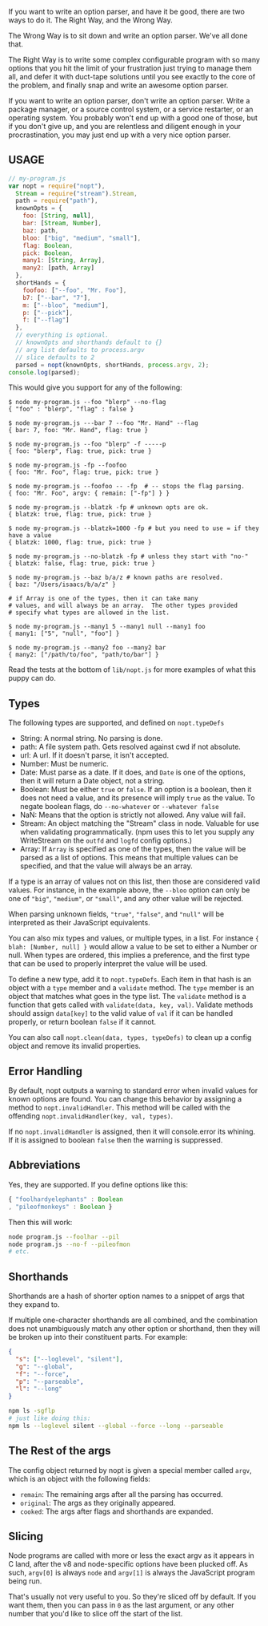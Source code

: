 If you want to write an option parser, and have it be good, there are
two ways to do it. The Right Way, and the Wrong Way.

The Wrong Way is to sit down and write an option parser. We've all done
that.

The Right Way is to write some complex configurable program with so many
options that you hit the limit of your frustration just trying to
manage them all, and defer it with duct-tape solutions until you see
exactly to the core of the problem, and finally snap and write an
awesome option parser.

If you want to write an option parser, don't write an option parser.
Write a package manager, or a source control system, or a service
restarter, or an operating system. You probably won't end up with a
good one of those, but if you don't give up, and you are relentless and
diligent enough in your procrastination, you may just end up with a very
nice option parser.

## USAGE

```javascript
// my-program.js
var nopt = require("nopt"),
  Stream = require("stream").Stream,
  path = require("path"),
  knownOpts = {
    foo: [String, null],
    bar: [Stream, Number],
    baz: path,
    bloo: ["big", "medium", "small"],
    flag: Boolean,
    pick: Boolean,
    many1: [String, Array],
    many2: [path, Array]
  },
  shortHands = {
    foofoo: ["--foo", "Mr. Foo"],
    b7: ["--bar", "7"],
    m: ["--bloo", "medium"],
    p: ["--pick"],
    f: ["--flag"]
  },
  // everything is optional.
  // knownOpts and shorthands default to {}
  // arg list defaults to process.argv
  // slice defaults to 2
  parsed = nopt(knownOpts, shortHands, process.argv, 2);
console.log(parsed);
```

This would give you support for any of the following:

```console
$ node my-program.js --foo "blerp" --no-flag
{ "foo" : "blerp", "flag" : false }

$ node my-program.js ---bar 7 --foo "Mr. Hand" --flag
{ bar: 7, foo: "Mr. Hand", flag: true }

$ node my-program.js --foo "blerp" -f -----p
{ foo: "blerp", flag: true, pick: true }

$ node my-program.js -fp --foofoo
{ foo: "Mr. Foo", flag: true, pick: true }

$ node my-program.js --foofoo -- -fp  # -- stops the flag parsing.
{ foo: "Mr. Foo", argv: { remain: ["-fp"] } }

$ node my-program.js --blatzk -fp # unknown opts are ok.
{ blatzk: true, flag: true, pick: true }

$ node my-program.js --blatzk=1000 -fp # but you need to use = if they have a value
{ blatzk: 1000, flag: true, pick: true }

$ node my-program.js --no-blatzk -fp # unless they start with "no-"
{ blatzk: false, flag: true, pick: true }

$ node my-program.js --baz b/a/z # known paths are resolved.
{ baz: "/Users/isaacs/b/a/z" }

# if Array is one of the types, then it can take many
# values, and will always be an array.  The other types provided
# specify what types are allowed in the list.

$ node my-program.js --many1 5 --many1 null --many1 foo
{ many1: ["5", "null", "foo"] }

$ node my-program.js --many2 foo --many2 bar
{ many2: ["/path/to/foo", "path/to/bar"] }
```

Read the tests at the bottom of `lib/nopt.js` for more examples of
what this puppy can do.

## Types

The following types are supported, and defined on `nopt.typeDefs`

- String: A normal string. No parsing is done.
- path: A file system path. Gets resolved against cwd if not absolute.
- url: A url. If it doesn't parse, it isn't accepted.
- Number: Must be numeric.
- Date: Must parse as a date. If it does, and `Date` is one of the options,
  then it will return a Date object, not a string.
- Boolean: Must be either `true` or `false`. If an option is a boolean,
  then it does not need a value, and its presence will imply `true` as
  the value. To negate boolean flags, do `--no-whatever` or `--whatever false`
- NaN: Means that the option is strictly not allowed. Any value will
  fail.
- Stream: An object matching the "Stream" class in node. Valuable
  for use when validating programmatically. (npm uses this to let you
  supply any WriteStream on the `outfd` and `logfd` config options.)
- Array: If `Array` is specified as one of the types, then the value
  will be parsed as a list of options. This means that multiple values
  can be specified, and that the value will always be an array.

If a type is an array of values not on this list, then those are
considered valid values. For instance, in the example above, the
`--bloo` option can only be one of `"big"`, `"medium"`, or `"small"`,
and any other value will be rejected.

When parsing unknown fields, `"true"`, `"false"`, and `"null"` will be
interpreted as their JavaScript equivalents.

You can also mix types and values, or multiple types, in a list. For
instance `{ blah: [Number, null] }` would allow a value to be set to
either a Number or null. When types are ordered, this implies a
preference, and the first type that can be used to properly interpret
the value will be used.

To define a new type, add it to `nopt.typeDefs`. Each item in that
hash is an object with a `type` member and a `validate` method. The
`type` member is an object that matches what goes in the type list. The
`validate` method is a function that gets called with `validate(data, key, val)`. Validate methods should assign `data[key]` to the valid
value of `val` if it can be handled properly, or return boolean
`false` if it cannot.

You can also call `nopt.clean(data, types, typeDefs)` to clean up a
config object and remove its invalid properties.

## Error Handling

By default, nopt outputs a warning to standard error when invalid values for
known options are found. You can change this behavior by assigning a method
to `nopt.invalidHandler`. This method will be called with
the offending `nopt.invalidHandler(key, val, types)`.

If no `nopt.invalidHandler` is assigned, then it will console.error
its whining. If it is assigned to boolean `false` then the warning is
suppressed.

## Abbreviations

Yes, they are supported. If you define options like this:

```javascript
{ "foolhardyelephants" : Boolean
, "pileofmonkeys" : Boolean }
```

Then this will work:

```bash
node program.js --foolhar --pil
node program.js --no-f --pileofmon
# etc.
```

## Shorthands

Shorthands are a hash of shorter option names to a snippet of args that
they expand to.

If multiple one-character shorthands are all combined, and the
combination does not unambiguously match any other option or shorthand,
then they will be broken up into their constituent parts. For example:

```json
{
  "s": ["--loglevel", "silent"],
  "g": "--global",
  "f": "--force",
  "p": "--parseable",
  "l": "--long"
}
```

```bash
npm ls -sgflp
# just like doing this:
npm ls --loglevel silent --global --force --long --parseable
```

## The Rest of the args

The config object returned by nopt is given a special member called
`argv`, which is an object with the following fields:

- `remain`: The remaining args after all the parsing has occurred.
- `original`: The args as they originally appeared.
- `cooked`: The args after flags and shorthands are expanded.

## Slicing

Node programs are called with more or less the exact argv as it appears
in C land, after the v8 and node-specific options have been plucked off.
As such, `argv[0]` is always `node` and `argv[1]` is always the
JavaScript program being run.

That's usually not very useful to you. So they're sliced off by
default. If you want them, then you can pass in `0` as the last
argument, or any other number that you'd like to slice off the start of
the list.
